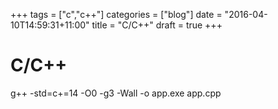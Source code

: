 +++
tags = ["c","c++"]
categories = ["blog"]
date = "2016-04-10T14:59:31+11:00"
title = "C/C++"
draft = true
+++


# C/C++ 
g++ -std=c+=14 -O0 -g3 -Wall -o app.exe app.cpp